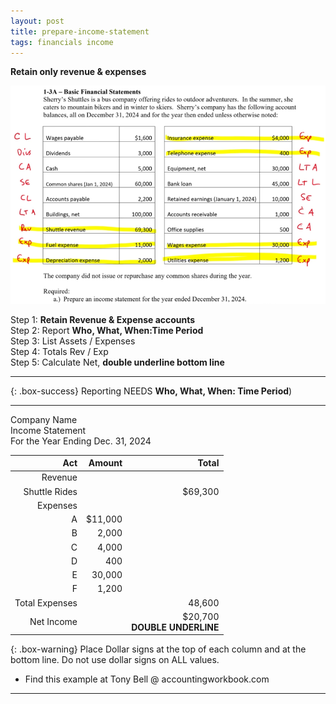 ```yaml
---
layout: post
title: prepare-income-statement
tags: financials income
---
```


**Retain only revenue & expenses**


![Example Income Statement](/assets/tony-bell/prepare-income-statement.png)

Step 1: **Retain Revenue & Expense accounts**   
Step 2: Report **Who, What, When:Time Period**   
Step 3: List Assets / Expenses   
Step 4: Totals Rev / Exp    
Step 5: Calculate Net, **double underline bottom line**   

---

{: .box-success}
Reporting NEEDS **Who, What, When: Time Period**)

---

Company Name   
Income Statement   
For the Year Ending Dec. 31, 2024

| Act | Amount | Total |
|----:|-------:|------:|
| Revenue | | |
| Shuttle Rides | | $69,300 |
| Expenses | | |
| A | $11,000 | |
| B |   2,000 | |
| C |   4,000 | |
| D |    400 | |
| E |  30,000 | |
| F |   1,200 | |
| Total Expenses | |  48,600 |
| Net Income | | $20,700 <br> **DOUBLE UNDERLINE** |

{: .box-warning}
Place Dollar signs at the top of each column and at the bottom line. Do not use dollar signs on ALL values.

- Find this example at Tony Bell @ accountingworkbook.com

---
